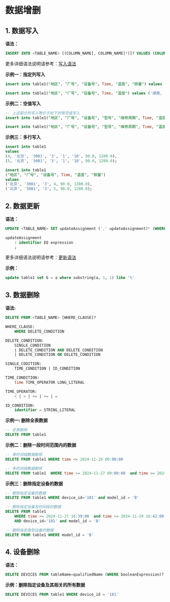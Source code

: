 <!--

    Licensed to the Apache Software Foundation (ASF) under one
    or more contributor license agreements.  See the NOTICE file
    distributed with this work for additional information
    regarding copyright ownership.  The ASF licenses this file
    to you under the Apache License, Version 2.0 (the
    "License"); you may not use this file except in compliance
    with the License.  You may obtain a copy of the License at
    
        http://www.apache.org/licenses/LICENSE-2.0
    
    Unless required by applicable law or agreed to in writing,
    software distributed under the License is distributed on an
    "AS IS" BASIS, WITHOUT WARRANTIES OR CONDITIONS OF ANY
    KIND, either express or implied.  See the License for the
    specific language governing permissions and limitations
    under the License.

-->

# 数据增删

## 1. 数据写入

**语法：**

```SQL
INSERT INTO <TABLE_NAME> [(COLUMN_NAME[, COLUMN_NAME]*)]? VALUES (COLUMN_VALUE[, COLUMN_VALUE]*)
```

更多详细语法说明请参考：[写入语法](../Basic-Concept/Write-Updata-Data.md#_1-1-语法)

**示例一：指定列写入**

```SQL
insert into table1("地区", "厂号", "设备号", Time, "温度", "排量") values ('湖南', '3001', '3', 4, 90.0, 1200.0)

insert into table1("地区", "厂号", "设备号", Time, "温度") values ('湖南, '3001', '3', 5, 90.0)
```

**示例二：空值写入**

```SQL
-- 上述部分列写入等价于如下的带空值写入
insert into table1("地区", "厂号", "设备号", "型号", "维修周期", Time, "温度", "排量") values ('湖南', '3001', '3', null, null, 4, 90.0, 1200.0)

insert into table1("地区", "厂号", "设备号", "型号", "维修周期", Time, "温度", "排量") values ('湖南', '3001', '3', null, null, 5, 90.0, null)
```

**示例三：多行写入**

```SQL
insert into table1
values
(4, '北京', '3001', '3', '1', '10', 90.0, 1200.0),
(5, '北京', '3001', '3', '1', '10', 90.0, 1200.0);

insert into table1
("地区", "厂号", "设备号", Time, "温度", "排量")
values
('北京', '3001', '3', 4, 90.0, 1200.0),
('北京', '3001', '3', 5, 90.0, 1200.0);
```

## 2. 数据更新

**语法：**

```SQL
UPDATE <TABLE_NAME> SET updateAssignment (',' updateAssignment)* (WHERE where=booleanExpression)?

updateAssignment
    : identifier EQ expression
    ;
```

更多详细语法说明请参考：[更新语法](../Basic-Concept/Write-Updata-Data.md#_2-1-语法)

**示例：**

```SQL
update table1 set b = a where substring(a, 1, 1) like '%'
```

## 3. 数据删除

**语法:**

```SQL
DELETE FROM <TABLE_NAME> [WHERE_CLAUSE]?

WHERE_CLAUSE:
    WHERE DELETE_CONDITION

DELETE_CONDITION:
    SINGLE_CONDITION
    | DELETE_CONDITION AND DELETE_CONDITION
    | DELETE_CONDITION OR DELETE_CONDITION

SINGLE_CODITION:
    TIME_CONDITION | ID_CONDITION

TIME_CONDITION:
    time TIME_OPERATOR LONG_LITERAL

TIME_OPERATOR:
    < | > | <= | >= | =

ID_CONDITION:
    identifier = STRING_LITERAL
```

**示例一: 删除全表数据**

```SQL
-- 全表删除
DELETE FROM table1
```

**示例二：删除一段时间范围内的数据**

```SQL
-- 单时间段数据删除
DELETE FROM table1 WHERE time <= 2024-11-29 00:00:00

-- 多时间段数据删除
DELETE FROM table1  WHERE time >= 2024-11-27 00:00:00  and time <= 2024-11-29 00:00:00
```

**示例三：删除指定设备的数据**

```SQL
-- 删除指定设备的数据
DELETE FROM table1 WHERE device_id='101' and model_id = 'B'

-- 删除指定设备及时间段的数据
DELETE FROM table1 
    WHERE time >= 2024-11-27 16:39:00  and time <= 2024-11-29 16:42:00 
    AND device_id='101' and model_id = 'B'

-- 删除指定类型设备的数据
DELETE FROM table1 WHERE model_id = 'B'
```

## 4. 设备删除

**语法：**

```SQL
DELETE DEVICES FROM tableName=qualifiedName (WHERE booleanExpression)?
```

**示例：删除指定设备及其相关的所有数据**

```SQL
DELETE DEVICES FROM table1 WHERE device_id = '101'
```
